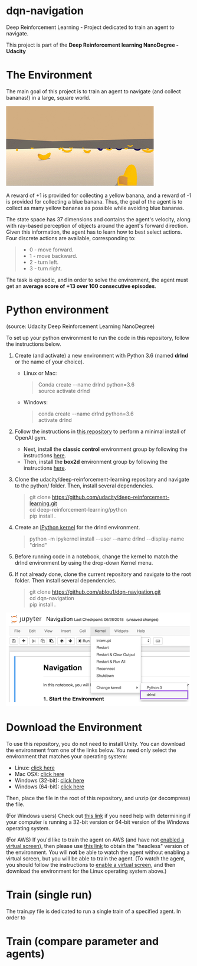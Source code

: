 # dqn-navigation
Deep Reinforcement Learning - Project dedicated to train an agent to navigate.

This project is part of the **Deep Reinforcement learning NanoDegree - Udacity**

# The Environment
The main goal of this project is to train an agent to navigate (and collect bananas!) in a large, square world.

![Environment](environment.png)

A reward of +1 is provided for collecting a yellow banana, and a reward of -1 is provided for collecting a blue banana. Thus, the goal of the agent is to collect as many yellow bananas as possible while avoiding blue bananas.

The state space has 37 dimensions and contains the agent's velocity, along with ray-based perception of objects around the agent's forward direction. Given this information, the agent has to learn how to best select actions. Four discrete actions are available, corresponding to:

> - 0 - move forward.
> - 1 - move backward.
> - 2 - turn left.
> - 3 - turn right.

The task is episodic, and in order to solve the environment, the agent must get an **average score of +13 over 100 consecutive episodes**.

# Python environment

(source: Udacity Deep Reinforcement Learning NanoDegree)

To set up your python environment to run the code in this repository, follow the instructions below.

1. Create (and activate) a new environment with Python 3.6 (named **drlnd** or the name of your choice).
   - Linux or Mac:
     > Conda create --name drlnd python=3.6  
     > source activate drlnd
   - Windows:
     > conda create --name drlnd python=3.6  
	 > activate drlnd

2. Follow the instructions in [this repository](https://github.com/udacity/deep-reinforcement-learning#dependencies) to perform a minimal install of OpenAI gym.
   - Next, install the **classic control** environment group by following the instructions [here](https://github.com/openai/gym/blob/master/docs/environments.md).
   - Then, install the **box2d** environment group by following the instructions [here](https://github.com/openai/gym/blob/master/docs/environments.md).

3. Clone the udacity/deep-reinforcement-learning repository and navigate to the python/ folder. Then, install several dependencies.
	> git clone https://github.com/udacity/deep-reinforcement-learning.git  
	> cd deep-reinforcement-learning/python  
	> pip install .

4. Create an [IPython kernel](https://ipython.readthedocs.io/en/stable/install/kernel_install.html) for the drlnd environment.
	> python -m ipykernel install --user --name drlnd --display-name "drlnd"

5. Before running code in a notebook, change the kernel to match the drlnd environment by using the drop-down Kernel menu.

6. If not already done, clone the current repository and navigate to the root folder. Then install several dependencies.
	> git clone https://github.com/ablou1/dqn-navigation.git  
	> cd dqn-navigation  
	> pip install .

![Jupyter](Jupyter.png)


# Download the Environment
To use this repository, you do not need to install Unity. You can download the environment from one of the links below. You need only select the environment that matches your operating system:
- Linux: [click here](https://s3-us-west-1.amazonaws.com/udacity-drlnd/P1/Banana/Banana_Linux.zip)
- Mac OSX: [click here](https://s3-us-west-1.amazonaws.com/udacity-drlnd/P1/Banana/Banana.app.zip)
- Windows (32-bit): [click here](https://s3-us-west-1.amazonaws.com/udacity-drlnd/P1/Banana/Banana_Windows_x86.zip)
- Windows (64-bit): [click here](https://s3-us-west-1.amazonaws.com/udacity-drlnd/P1/Banana/Banana_Windows_x86_64.zip)

Then, place the file in the root of this repository, and unzip (or decompress) the file.

(For Windows users) Check out [this link](https://support.microsoft.com/en-us/help/827218/how-to-determine-whether-a-computer-is-running-a-32-bit-version-or-64) if you need help with determining if your computer is running a 32-bit version or 64-bit version of the Windows operating system.

(For AWS) If you'd like to train the agent on AWS (and have not [enabled a virtual screen](https://github.com/Unity-Technologies/ml-agents/blob/master/docs/Training-on-Amazon-Web-Service.md)), then please use [this link](https://s3-us-west-1.amazonaws.com/udacity-drlnd/P1/Banana/Banana_Linux_NoVis.zip) to obtain the "headless" version of the environment. You will **not** be able to watch the agent without enabling a virtual screen, but you will be able to train the agent. (To watch the agent, you should follow the instructions to [enable a virtual screen](https://github.com/Unity-Technologies/ml-agents/blob/master/docs/Training-on-Amazon-Web-Service.md), and then download the environment for the Linux operating system above.)

# Train (single run)
The train.py file is dedicated to run a single train of a specified agent. In order to 

# Train (compare parameter and agents)